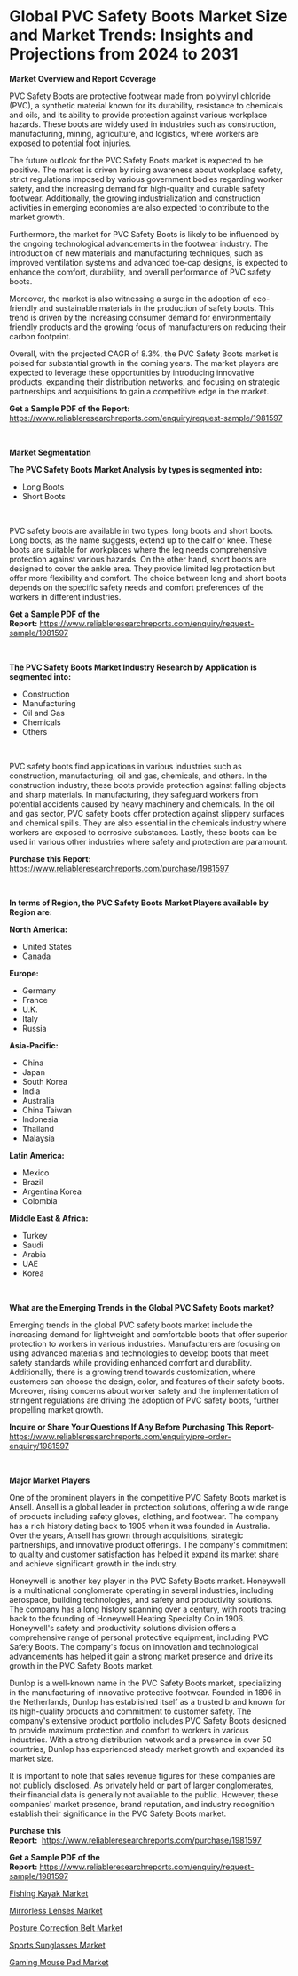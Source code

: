 <p><h1>Global PVC Safety Boots Market Size and Market Trends: Insights and Projections from 2024 to 2031</h1></p><p><strong>Market Overview and Report Coverage</strong></p>
<p><p>PVC Safety Boots are protective footwear made from polyvinyl chloride (PVC), a synthetic material known for its durability, resistance to chemicals and oils, and its ability to provide protection against various workplace hazards. These boots are widely used in industries such as construction, manufacturing, mining, agriculture, and logistics, where workers are exposed to potential foot injuries.</p><p>The future outlook for the PVC Safety Boots market is expected to be positive. The market is driven by rising awareness about workplace safety, strict regulations imposed by various government bodies regarding worker safety, and the increasing demand for high-quality and durable safety footwear. Additionally, the growing industrialization and construction activities in emerging economies are also expected to contribute to the market growth.</p><p>Furthermore, the market for PVC Safety Boots is likely to be influenced by the ongoing technological advancements in the footwear industry. The introduction of new materials and manufacturing techniques, such as improved ventilation systems and advanced toe-cap designs, is expected to enhance the comfort, durability, and overall performance of PVC safety boots.</p><p>Moreover, the market is also witnessing a surge in the adoption of eco-friendly and sustainable materials in the production of safety boots. This trend is driven by the increasing consumer demand for environmentally friendly products and the growing focus of manufacturers on reducing their carbon footprint.</p><p>Overall, with the projected CAGR of 8.3%, the PVC Safety Boots market is poised for substantial growth in the coming years. The market players are expected to leverage these opportunities by introducing innovative products, expanding their distribution networks, and focusing on strategic partnerships and acquisitions to gain a competitive edge in the market.</p></p>
<p><strong>Get a Sample PDF of the Report:</strong> <a href="https://www.reliableresearchreports.com/enquiry/request-sample/1981597">https://www.reliableresearchreports.com/enquiry/request-sample/1981597</a></p>
<p>&nbsp;</p>
<p><strong>Market Segmentation</strong></p>
<p><strong>The PVC Safety Boots Market Analysis by types is segmented into:</strong></p>
<p><ul><li>Long Boots</li><li>Short Boots</li></ul></p>
<p>&nbsp;</p>
<p><p>PVC safety boots are available in two types: long boots and short boots. Long boots, as the name suggests, extend up to the calf or knee. These boots are suitable for workplaces where the leg needs comprehensive protection against various hazards. On the other hand, short boots are designed to cover the ankle area. They provide limited leg protection but offer more flexibility and comfort. The choice between long and short boots depends on the specific safety needs and comfort preferences of the workers in different industries.</p></p>
<p><strong>Get a Sample PDF of the Report:</strong>&nbsp;<a href="https://www.reliableresearchreports.com/enquiry/request-sample/1981597">https://www.reliableresearchreports.com/enquiry/request-sample/1981597</a></p>
<p>&nbsp;</p>
<p><strong>The PVC Safety Boots Market Industry Research by Application is segmented into:</strong></p>
<p><ul><li>Construction</li><li>Manufacturing</li><li>Oil and Gas</li><li>Chemicals</li><li>Others</li></ul></p>
<p>&nbsp;</p>
<p><p>PVC safety boots find applications in various industries such as construction, manufacturing, oil and gas, chemicals, and others. In the construction industry, these boots provide protection against falling objects and sharp materials. In manufacturing, they safeguard workers from potential accidents caused by heavy machinery and chemicals. In the oil and gas sector, PVC safety boots offer protection against slippery surfaces and chemical spills. They are also essential in the chemicals industry where workers are exposed to corrosive substances. Lastly, these boots can be used in various other industries where safety and protection are paramount.</p></p>
<p><strong>Purchase this Report:</strong>&nbsp; <a href="https://www.reliableresearchreports.com/purchase/1981597">https://www.reliableresearchreports.com/purchase/1981597</a></p>
<p>&nbsp;</p>
<p><strong>In terms of Region, the PVC Safety Boots Market Players available by Region are:</strong></p>
<p>
    <p> <strong> North America: </strong>
        <ul>
            <li>United States</li>
            <li>Canada</li>
        </ul>
        </p> 
    <p> <strong> Europe: </strong>
        <ul>
            <li>Germany</li>
            <li>France</li>
            <li>U.K.</li>
            <li>Italy</li>
            <li>Russia</li>
        </ul>
        </p> 
    <p> <strong> Asia-Pacific: </strong>
        <ul>
            <li>China</li>
            <li>Japan</li>
            <li>South Korea</li>
            <li>India</li>
            <li>Australia</li>
            <li>China Taiwan</li>
            <li>Indonesia</li>
            <li>Thailand</li>
            <li>Malaysia</li>
        </ul>
        </p> 
    <p> <strong> Latin America: </strong>
        <ul>
            <li>Mexico</li>
            <li>Brazil</li>
            <li>Argentina Korea</li>
            <li>Colombia</li>
        </ul>
        </p> 
    <p> <strong> Middle East & Africa: </strong>
        <ul>
            <li>Turkey</li>
            <li>Saudi</li>
            <li>Arabia</li>
            <li>UAE</li>
            <li>Korea</li>
        </ul>
    </p>
    </p>
<p>&nbsp;</p>
<p><strong>What are the Emerging Trends in the Global PVC Safety Boots market?</strong></p>
<p><p>Emerging trends in the global PVC safety boots market include the increasing demand for lightweight and comfortable boots that offer superior protection to workers in various industries. Manufacturers are focusing on using advanced materials and technologies to develop boots that meet safety standards while providing enhanced comfort and durability. Additionally, there is a growing trend towards customization, where customers can choose the design, color, and features of their safety boots. Moreover, rising concerns about worker safety and the implementation of stringent regulations are driving the adoption of PVC safety boots, further propelling market growth.</p></p>
<p><strong>Inquire or Share Your Questions If Any Before Purchasing This Report</strong>- <a href="https://www.reliableresearchreports.com/enquiry/pre-order-enquiry/1981597">https://www.reliableresearchreports.com/enquiry/pre-order-enquiry/1981597</a></p>
<p>&nbsp;</p>
<p><strong>Major Market Players</strong></p>
<p><p>One of the prominent players in the competitive PVC Safety Boots market is Ansell. Ansell is a global leader in protection solutions, offering a wide range of products including safety gloves, clothing, and footwear. The company has a rich history dating back to 1905 when it was founded in Australia. Over the years, Ansell has grown through acquisitions, strategic partnerships, and innovative product offerings. The company's commitment to quality and customer satisfaction has helped it expand its market share and achieve significant growth in the industry.</p><p>Honeywell is another key player in the PVC Safety Boots market. Honeywell is a multinational conglomerate operating in several industries, including aerospace, building technologies, and safety and productivity solutions. The company has a long history spanning over a century, with roots tracing back to the founding of Honeywell Heating Specialty Co in 1906. Honeywell's safety and productivity solutions division offers a comprehensive range of personal protective equipment, including PVC Safety Boots. The company's focus on innovation and technological advancements has helped it gain a strong market presence and drive its growth in the PVC Safety Boots market.</p><p>Dunlop is a well-known name in the PVC Safety Boots market, specializing in the manufacturing of innovative protective footwear. Founded in 1896 in the Netherlands, Dunlop has established itself as a trusted brand known for its high-quality products and commitment to customer safety. The company's extensive product portfolio includes PVC Safety Boots designed to provide maximum protection and comfort to workers in various industries. With a strong distribution network and a presence in over 50 countries, Dunlop has experienced steady market growth and expanded its market size.</p><p>It is important to note that sales revenue figures for these companies are not publicly disclosed. As privately held or part of larger conglomerates, their financial data is generally not available to the public. However, these companies' market presence, brand reputation, and industry recognition establish their significance in the PVC Safety Boots market.</p></p>
<p><strong>Purchase this Report:</strong>&nbsp;&nbsp;<a href="https://www.reliableresearchreports.com/purchase/1981597">https://www.reliableresearchreports.com/purchase/1981597</a></p>
<p></p>
<p><strong>Get a Sample PDF of the Report:</strong>&nbsp;<a href="https://www.reliableresearchreports.com/enquiry/request-sample/1981597">https://www.reliableresearchreports.com/enquiry/request-sample/1981597</a></p>
<p><p><a href="https://github.com/maliyahmorrow6654/Market-Research-Report-List-2/blob/main/fishing-kayak-market.md">Fishing Kayak Market</a></p><p><a href="https://github.com/marloy8/Market-Research-Report-List-2/blob/main/mirrorless-lenses-market.md">Mirrorless Lenses Market</a></p><p><a href="https://github.com/aliciawhite5576/Market-Research-Report-List-2/blob/main/posture-correction-belt-market.md">Posture Correction Belt Market</a></p><p><a href="https://github.com/abdelrhmankishk22/Market-Research-Report-List-2/blob/main/sports-sunglasses-market.md">Sports Sunglasses Market</a></p><p><a href="https://github.com/mahnoor2003/Market-Research-Report-List-2/blob/main/gaming-mouse-pad-market.md">Gaming Mouse Pad Market</a></p></p>